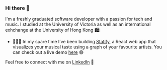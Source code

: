 ### Hi there 👋

I'm a freshly graduated software developer with a passion for tech and music.
I studied at the University of Victoria as well as an international exhchange at the University of Hong Kong 🏙

- 👨🏻‍💻 In my spare time I’ve been building [Statify](https://github.com/terahn/statify), a React web app that visualizes your musical taste using a graph of your favourite artists. You can check out a live demo [here](https://statifyforspotify.herokuapp.com/) 😄

Feel free to connect with me on [LinkedIn](https://www.linkedin.com/in/terahn/) 🤝

<!--
**terahn/terahn** is a ✨ _special_ ✨ repository because its `README.md` (this file) appears on your GitHub profile.

Here are some ideas to get you started:

- 🔭 I’m currently working on [Statify](https://github.com/terahn/statify)
- 🌱 I’m currently learning ...
- 👯 I’m looking to collaborate on ...
- 🤔 I’m looking for help with ...
- 💬 Ask me about ...
- 📫 How to reach me: ...
- 😄 Pronouns: ...
- ⚡ Fun fact: ...
-->
